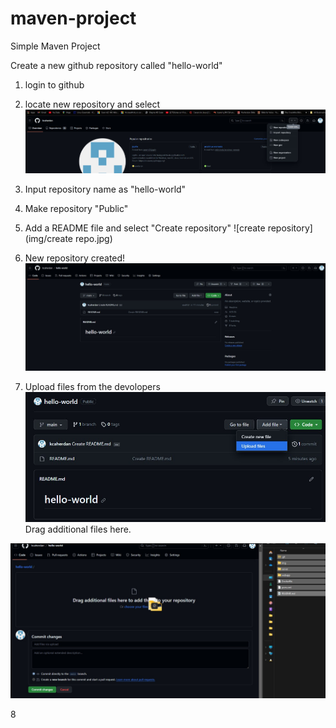 # maven-project

Simple Maven Project

Create a new github repository called "hello-world"

1. login to github
2. locate new repository and select
![create New repository](img/createnewrepo.jpg)

3. Input repository name as "hello-world"
4. Make repository "Public"
5. Add a README file and select "Create repository" 
![create repository](img/create repo.jpg)


6. New repository created!
![hello-world repo created](img/newrepoCreated.jpg)

7. Upload files from the devolopers
![upload files](img/uploadfiles.jpg)
Drag additional files here.

![drag files here](img/dragfileshere.jpg)

8

